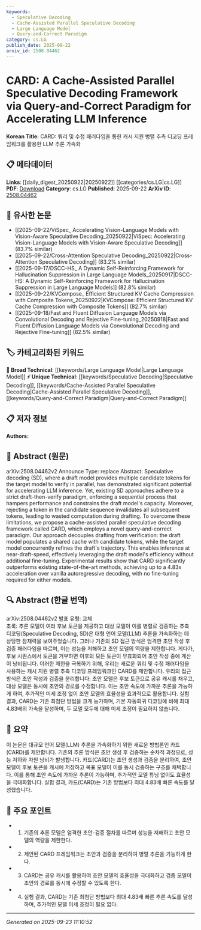 ```yaml
---
keywords:
  - Speculative Decoding
  - Cache-Assisted Parallel Speculative Decoding
  - Large Language Model
  - Query-and-Correct Paradigm
category: cs.LG
publish_date: 2025-09-22
arxiv_id: 2508.04462
---
```


<!-- KEYWORD_LINKING_METADATA:
{
  "processed_timestamp": "2025-09-23T11:10:52.397771",
  "vocabulary_version": "1.0",
  "selected_keywords": [
    "Speculative Decoding",
    "Cache-Assisted Parallel Speculative Decoding",
    "Large Language Model",
    "Query-and-Correct Paradigm"
  ],
  "rejected_keywords": [],
  "similarity_scores": {
    "Speculative Decoding": 0.78,
    "Cache-Assisted Parallel Speculative Decoding": 0.8,
    "Large Language Model": 0.7,
    "Query-and-Correct Paradigm": 0.72
  },
  "extraction_method": "AI_prompt_based",
  "budget_applied": true,
  "candidates_json": {
    "candidates": [
      {
        "surface": "Speculative Decoding",
        "canonical": "Speculative Decoding",
        "aliases": [
          "SD"
        ],
        "category": "unique_technical",
        "rationale": "Introduces a novel approach to LLM inference that can be linked to advancements in decoding methods.",
        "novelty_score": 0.75,
        "connectivity_score": 0.65,
        "specificity_score": 0.8,
        "link_intent_score": 0.78
      },
      {
        "surface": "Cache-Assisted Parallel Speculative Decoding",
        "canonical": "Cache-Assisted Parallel Speculative Decoding",
        "aliases": [
          "CARD"
        ],
        "category": "unique_technical",
        "rationale": "Represents a specific framework that enhances speculative decoding, offering a unique technical contribution.",
        "novelty_score": 0.85,
        "connectivity_score": 0.6,
        "specificity_score": 0.85,
        "link_intent_score": 0.8
      },
      {
        "surface": "Large Language Model",
        "canonical": "Large Language Model",
        "aliases": [
          "LLM"
        ],
        "category": "broad_technical",
        "rationale": "Fundamental to the paper's context, connecting to a wide range of research in language models.",
        "novelty_score": 0.3,
        "connectivity_score": 0.9,
        "specificity_score": 0.6,
        "link_intent_score": 0.7
      },
      {
        "surface": "Query-and-Correct Paradigm",
        "canonical": "Query-and-Correct Paradigm",
        "aliases": [],
        "category": "unique_technical",
        "rationale": "Describes a novel paradigm that differentiates the proposed method from existing approaches.",
        "novelty_score": 0.8,
        "connectivity_score": 0.55,
        "specificity_score": 0.75,
        "link_intent_score": 0.72
      }
    ],
    "ban_list_suggestions": [
      "draft model",
      "target model",
      "vanilla autoregressive decoding"
    ]
  },
  "decisions": [
    {
      "candidate_surface": "Speculative Decoding",
      "resolved_canonical": "Speculative Decoding",
      "decision": "linked",
      "scores": {
        "novelty": 0.75,
        "connectivity": 0.65,
        "specificity": 0.8,
        "link_intent": 0.78
      }
    },
    {
      "candidate_surface": "Cache-Assisted Parallel Speculative Decoding",
      "resolved_canonical": "Cache-Assisted Parallel Speculative Decoding",
      "decision": "linked",
      "scores": {
        "novelty": 0.85,
        "connectivity": 0.6,
        "specificity": 0.85,
        "link_intent": 0.8
      }
    },
    {
      "candidate_surface": "Large Language Model",
      "resolved_canonical": "Large Language Model",
      "decision": "linked",
      "scores": {
        "novelty": 0.3,
        "connectivity": 0.9,
        "specificity": 0.6,
        "link_intent": 0.7
      }
    },
    {
      "candidate_surface": "Query-and-Correct Paradigm",
      "resolved_canonical": "Query-and-Correct Paradigm",
      "decision": "linked",
      "scores": {
        "novelty": 0.8,
        "connectivity": 0.55,
        "specificity": 0.75,
        "link_intent": 0.72
      }
    }
  ]
}
-->

# CARD: A Cache-Assisted Parallel Speculative Decoding Framework via Query-and-Correct Paradigm for Accelerating LLM Inference

**Korean Title:** CARD: 쿼리 및 수정 패러다임을 통한 캐시 지원 병렬 추측 디코딩 프레임워크를 활용한 LLM 추론 가속화

## 📋 메타데이터

**Links**: [[daily_digest_20250922|20250922]] [[categories/cs.LG|cs.LG]]
**PDF**: [Download](https://arxiv.org/pdf/2508.04462.pdf)
**Category**: cs.LG
**Published**: 2025-09-22
**ArXiv ID**: [2508.04462](https://arxiv.org/abs/2508.04462)

## 🔗 유사한 논문
- [[2025-09-22/ViSpec_ Accelerating Vision-Language Models with Vision-Aware Speculative Decoding_20250922|ViSpec: Accelerating Vision-Language Models with Vision-Aware Speculative Decoding]] (83.7% similar)
- [[2025-09-22/Cross-Attention Speculative Decoding_20250922|Cross-Attention Speculative Decoding]] (83.2% similar)
- [[2025-09-17/DSCC-HS_ A Dynamic Self-Reinforcing Framework for Hallucination Suppression in Large Language Models_20250917|DSCC-HS: A Dynamic Self-Reinforcing Framework for Hallucination Suppression in Large Language Models]] (82.8% similar)
- [[2025-09-22/KVCompose_ Efficient Structured KV Cache Compression with Composite Tokens_20250922|KVCompose: Efficient Structured KV Cache Compression with Composite Tokens]] (82.7% similar)
- [[2025-09-18/Fast and Fluent Diffusion Language Models via Convolutional Decoding and Rejective Fine-tuning_20250918|Fast and Fluent Diffusion Language Models via Convolutional Decoding and Rejective Fine-tuning]] (82.5% similar)

## 🏷️ 카테고리화된 키워드
**🧠 Broad Technical**: [[keywords/Large Language Model|Large Language Model]]
**⚡ Unique Technical**: [[keywords/Speculative Decoding|Speculative Decoding]], [[keywords/Cache-Assisted Parallel Speculative Decoding|Cache-Assisted Parallel Speculative Decoding]], [[keywords/Query-and-Correct Paradigm|Query-and-Correct Paradigm]]

## 📋 저자 정보

**Authors:** 

## 📄 Abstract (원문)

arXiv:2508.04462v2 Announce Type: replace 
Abstract: Speculative decoding (SD), where a draft model provides multiple candidate tokens for the target model to verify in parallel, has demonstrated significant potential for accelerating LLM inference. Yet, existing SD approaches adhere to a strict draft-then-verify paradigm, enforcing a sequential process that hampers performance and constrains the draft model's capacity. Moreover, rejecting a token in the candidate sequence invalidates all subsequent tokens, leading to wasted computation during drafting. To overcome these limitations, we propose a cache-assisted parallel speculative decoding framework called CARD, which employs a novel query-and-correct paradigm. Our approach decouples drafting from verification: the draft model populates a shared cache with candidate tokens, while the target model concurrently refines the draft's trajectory. This enables inference at near-draft-speed, effectively leveraging the draft model's efficiency without additional fine-tuning. Experimental results show that CARD significantly outperforms existing state-of-the-art methods, achieving up to a 4.83x acceleration over vanilla autoregressive decoding, with no fine-tuning required for either models.

## 🔍 Abstract (한글 번역)

arXiv:2508.04462v2 발표 유형: 교체  
초록: 추론 모델이 여러 후보 토큰을 제공하고 대상 모델이 이를 병렬로 검증하는 추측 디코딩(Speculative Decoding, SD)은 대형 언어 모델(LLM) 추론을 가속화하는 데 상당한 잠재력을 보여주었습니다. 그러나 기존의 SD 접근 방식은 엄격한 초안 작성 후 검증 패러다임을 따르며, 이는 성능을 저해하고 초안 모델의 역량을 제한합니다. 게다가, 후보 시퀀스에서 토큰을 거부하면 이후의 모든 토큰이 무효화되어 초안 작성 중에 계산이 낭비됩니다. 이러한 제한을 극복하기 위해, 우리는 새로운 쿼리 및 수정 패러다임을 사용하는 캐시 지원 병렬 추측 디코딩 프레임워크인 CARD를 제안합니다. 우리의 접근 방식은 초안 작성과 검증을 분리합니다: 초안 모델은 후보 토큰으로 공유 캐시를 채우고, 대상 모델은 동시에 초안의 경로를 수정합니다. 이는 초안 속도에 가까운 추론을 가능하게 하여, 추가적인 미세 조정 없이 초안 모델의 효율성을 효과적으로 활용합니다. 실험 결과, CARD는 기존 최첨단 방법을 크게 능가하며, 기본 자동회귀 디코딩에 비해 최대 4.83배의 가속을 달성하며, 두 모델 모두에 대해 미세 조정이 필요하지 않습니다.

## 📝 요약

이 논문은 대규모 언어 모델(LLM) 추론을 가속화하기 위한 새로운 방법론인 카드(CARD)를 제안합니다. 기존의 추론 방식은 초안 생성 후 검증하는 순차적 과정으로, 성능 저하와 자원 낭비가 발생합니다. 카드(CARD)는 초안 생성과 검증을 분리하여, 초안 모델이 후보 토큰을 캐시에 저장하고 목표 모델이 이를 동시 검증하는 구조를 채택합니다. 이를 통해 초안 속도에 가까운 추론이 가능하며, 추가적인 모델 튜닝 없이도 효율성을 극대화합니다. 실험 결과, 카드(CARD)는 기존 방법보다 최대 4.83배 빠른 속도를 달성했습니다.

## 🎯 주요 포인트

- 1. 기존의 추론 모델은 엄격한 초안-검증 절차를 따르며 성능을 저해하고 초안 모델의 역량을 제한한다.
- 2. 제안된 CARD 프레임워크는 초안과 검증을 분리하여 병렬 추론을 가능하게 한다.
- 3. CARD는 공유 캐시를 활용하여 초안 모델의 효율성을 극대화하고 검증 모델이 초안의 경로를 동시에 수정할 수 있도록 한다.
- 4. 실험 결과, CARD는 기존 최첨단 방법보다 최대 4.83배 빠른 추론 속도를 달성하며, 추가적인 모델 미세 조정이 필요 없다.


---

*Generated on 2025-09-23 11:10:52*